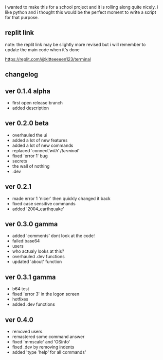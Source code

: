 i wanted to make this for a school project and it is rolling along quite nicely. i like python and i thought this would be the perfect moment to 
write a script for that purpose.

replit link
-
note: the replit link may be slightly more revised but i will remember to update the main code when it's done

https://replit.com/@kitteeeeen123/terminal

changelog
-
ver 0.1.4 alpha
-
- first open release branch
- added description

ver 0.2.0 beta
-
- overhauled the ui
- added a lot of new features
- added a lot of new commands
- replaced 'connect$' with '~/terminal$'
- fixed 'error 1' bug
- secrets 
- the wall of nothing
- .dev

ver 0.2.1
-
- made error 1 'nicer' then quickly changed it back
- fixed case sensitive commands
- added '2004_earthquake'

ver 0.3.0 gamma
-
- added 'comments' dont look at the code!
- failed base64
- users
- who actualy looks at this?
- overhauled .dev functions
- updated 'about' function

ver 0.3.1 gamma
-
- b64 test
- fixed 'error 3' in the logon screen
- hotfixes
- added .dev functions

ver 0.4.0
-
- removed users
- remastered some command answer
- fixed 'mmscale' and 'OSinfo'
- fixed .dev by removing indents
- added 'type 'help' for all commands'
